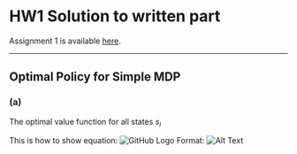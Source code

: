 
# HW1 Solution to written part

Assignment 1 is available [here](http://web.stanford.edu/class/cs234/assignment1/assignment1.pdf).

----
##  Optimal Policy for Simple MDP
### (a)
The optimal value function for all states $s_i$ 

This is how to show equation:
![GitHub Logo](https://latex.codecogs.com/gif.latex?\frac{2}{3}\times&space;5&space;&plus;2)
Format: ![Alt Text](url)